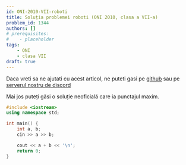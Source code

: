 ```yaml
---
id: ONI-2010-VII-roboti
title: Soluția problemei roboti (ONI 2010, clasa a VII-a)
problem_id: 1344
authors: []
# prerequisites:
#    - placeholder
tags:
    - ONI
    - clasa VII
draft: true
---
```


Daca vreti sa ne ajutati cu acest articol, ne puteti gasi pe [github](https://github.com/roalgo-discord/arhiva-educationala) sau pe [serverul nostru de discord](https://discord.gg/vdDRSmg3fC)

Mai jos puteți găsi o soluție neoficială care ia punctajul maxim.

```cpp
#include <iostream>
using namespace std;

int main() {
    int a, b;
    cin >> a >> b;

    cout << a + b << '\n';
    return 0;
}
```

